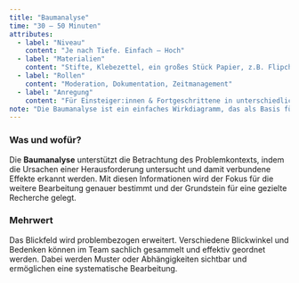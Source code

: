 ```yaml
---
title: "Baumanalyse"
time: "30 – 50 Minuten"
attributes:
  - label: "Niveau"
    content: "Je nach Tiefe. Einfach – Hoch"
  - label: "Materialien"
    content: "Stifte, Klebezettel, ein großes Stück Papier, z.B. Flipchart oder Rückseite eines Posters"
  - label: "Rollen"
    content: "Moderation, Dokumentation, Zeitmanagement"
  - label: "Anregung"
    content: "Für Einsteiger:innen & Fortgeschrittene in unterschiedlichen Tiefen nutzbar"
note: "Die Baumanalyse ist ein einfaches Wirkdiagramm, das als Basis für eine Systemanalyse genutzt werden kann. Ursache-Wirkungs-Diagramme beinhalten die grafische Darstellung von Ursachen, die zu einem Ergebnis führen oder dieses maßgeblich beeinflussen."
---
```


### Was und wofür?

Die **Baumanalyse** unterstützt die Betrachtung des Problemkontexts, indem die Ursachen einer Herausforderung untersucht und damit verbundene Effekte erkannt werden. Mit diesen Informationen wird der Fokus für die weitere Bearbeitung genauer bestimmt und der Grundstein für eine gezielte Recherche gelegt.

### Mehrwert

Das Blickfeld wird problembezogen erweitert.
Verschiedene Blickwinkel und Bedenken können im Team sachlich gesammelt und effektiv geordnet werden. Dabei werden Muster oder Abhängigkeiten sichtbar und ermöglichen eine systematische Bearbeitung.
